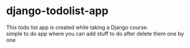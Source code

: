 # django-todolist-app

This todo list app is created while taking a Django course. <br>
simple to do app where you can add stuff to do after delete them one by one


